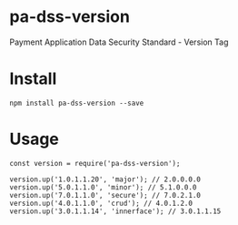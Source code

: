 # pa-dss-version

Payment Application Data Security Standard - Version Tag

# Install

```
npm install pa-dss-version --save
```

# Usage

```
const version = require('pa-dss-version');

version.up('1.0.1.1.20', 'major'); // 2.0.0.0.0
version.up('5.0.1.1.0', 'minor'); // 5.1.0.0.0
version.up('7.0.1.1.0', 'secure'); // 7.0.2.1.0
version.up('4.0.1.1.0', 'crud'); // 4.0.1.2.0
version.up('3.0.1.1.14', 'innerface'); // 3.0.1.1.15
```
